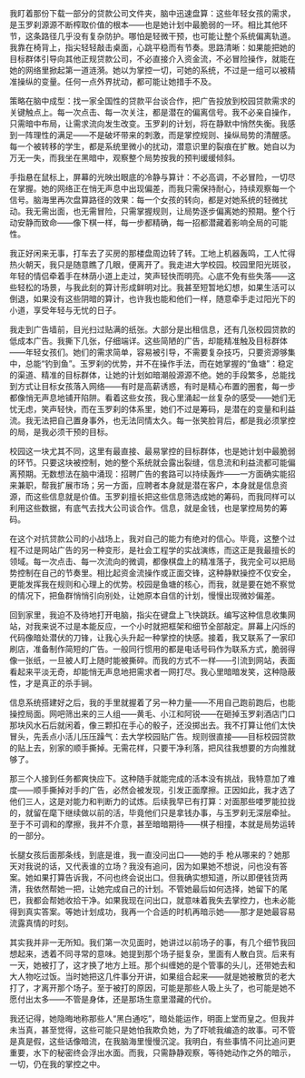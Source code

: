 我盯着那份下载一部分的贷款公司文件夹，脑中迅速盘算：这些年轻女孩的需求，是玉罗刹源源不断榨取价值的根本——也是她计划中最脆弱的一环。相比其他环节，这条路径几乎没有复杂防护。哪怕是轻微干预，也可能让整个系统偏离轨道。我靠在椅背上，指尖轻轻敲击桌面，心跳平稳而有节奏。思路清晰：如果能把她的目标群体引导向其他正规贷款公司，不必直接介入资金流，不必冒险操作，就能在她的网络里掀起第一道涟漪。她以为掌控一切，可她的系统，不过是一组可以被精准操纵的变量。任何一点外界扰动，都可能让她措手不及。

策略在脑中成型：找一家全国性的贷款平台谈合作，把广告投放到校园贷款需求的关键触点上。每一次点击、每一次关注，都是潜在的偏离信号。我不必亲自操作，只需暗中布局，让需求流向发生改变。玉罗刹的计划，将在静默中悄然失衡。我感到一阵理性的满足——不是破坏带来的刺激，而是掌控规则、操纵局势的清醒感。每一个被转移的学生，都是系统里微小的扰动，潜意识里的裂痕在扩散。她自以为万无一失，而我坐在黑暗中，观察整个局势按我的预判缓缓倾斜。

手指悬在鼠标上，屏幕的光映出眼底的冷静与算计：不必高调，不必冒险，一切尽在掌握。她的网络正在悄无声息中出现偏差，而我只需保持耐心，持续观察每一个信号。脑海里再次盘算路径的效果：每一个女孩的转向，都是对她系统的轻微扰动。我无需出面，也无需冒险，只需掌握规则，让局势逐步偏离她的预期。整个行动安静而致命——像下棋一样，每一步都精确，每一招都潜藏着影响全局的可能性。

我正好闲来无事，打车去了买房的那楼盘周边转了转。工地上机器轰鸣，工人忙得热火朝天，我只是随意瞧了几眼，便离开了。我走进大学校园。校园里阳光斑驳，年轻的情侣牵着手在林荫小道上走过，笑声轻快而明亮。心底不免有些失落——这些轻松的场景，与我此刻的算计形成鲜明对比。我甚至短暂地幻想，如果生活可以倒退，如果没有这些阴暗的算计，也许我也能和他们一样，随意牵手走过阳光下的小道，享受年轻与无忧的日子。

我走到广告墙前，目光扫过贴满的纸张。大部分是出租信息，还有几张校园贷款的低成本广告。我撕下几张，仔细端详。这些简陋的广告，却能精准触及目标群体——年轻女孩们。她们的需求简单，容易被引导，不需要复杂技巧，只要资源够集中，总能“钓到鱼”。玉罗刹的优势，并不在操作手法，而在她掌握的“鱼塘”：稳定的渠道、精准的目标群体，让她的计划如暗潮般源源不绝。她的手段繁多，总能找到方式让目标女孩落入网络——有时是高薪诱惑，有时是精心布置的圈套，每一步都像悄无声息地铺开陷阱。看着这些女孩，我心里涌起一丝复杂的感受——她们无忧无虑，笑声轻快，而在玉罗刹的体系里，她们不过是筹码，是潜在的变量和利益流。我无法把自己置身事外，也无法同情太久。每一张笑脸背后，都是我必须掌控的局，是我必须干预的目标。

校园这一块尤其不同，这里有最直接、最易掌控的目标群体，也是她计划中最脆弱的环节。只要这块被控制，她的整个系统就会露出裂缝，信息流和利益流都可能偏离预期。无数想法在脑中涌现：招聘广告的套路可以持续轰炸——一方面确实能招来兼职，帮我扩展市场；另一方面，应聘者本身就是潜在客户，本身就是信息资源，而这些信息就是价值。玉罗刹擅长把这些信息筛选成她的筹码，而我同样可以利用这些数据，有底气去找大公司谈合作。信息，就是金钱，也是掌控局势的筹码。

在这个对抗贷款公司的小战场上，我对自己的能力有绝对的信心。毕竟，这整个过程不过是网站广告的另一种变形，是社会工程学的实战演练，而这正是我最擅长的领域。每一次点击、每一次流向的微调，都像棋盘上的精准落子，我完全可以把局势控制在自己的节奏里。相比起资金流操作或正面交锋，这种静默操控不仅安全，更能发挥我在规则和心理上的优势。校园是鱼塘的核心，而我，就是要在她不察觉的情况下，把鱼群悄悄引向别处，让她原本自信的计划，慢慢出现微妙偏差。

回到家里，我迫不及待地打开电脑，指尖在键盘上飞快跳跃。编写这种信息收集网站，对我来说不过是本能反应，一个小时就把框架和细节全部敲定。屏幕上闪烁的代码像暗处潜伏的刀锋，让我心头升起一种掌控的快感。接着，我又联系了一家印刷店，准备制作简短的广告。一般同行惯用的都是电话号码作为联系方式，脆弱得像一张纸，一旦被人盯上随时能被撕碎。而我的方式不一样——引流到网站，表面看起来平淡无奇，却能悄无声息地把需求者一网打尽。我心里暗暗发笑，这种隐蔽性，才是真正的杀手锏。

信息系统搭建好之后，我的手里就握着了另一种力量——不用自己跑前跑后，也能操控局面。网吧筛出来的三人组——黄毛、小江和阿锐——在砸掉玉罗刹酒店门口那块风水石后就闲着，像三颗扣在手心的骰子，还没掷出去。我不打算让他们太快冒头，先丢点小活儿压压躁气：去大学校园贴广告。规则很直接——目标校园贷款的贴上去，别家的顺手撕掉。无需花样，只要干净利落，把风往我想要的方向推就够了。

那三个人接到任务都爽快应下。这种随手就能完成的活本没有挑战，我特意加了难度——顺手撕掉对手的广告，必然会被发现，引发正面摩擦。正因如此，我才选了他们三人，这是对能力和判断力的试炼。后续我早已有打算：对面那些喽罗能拉拢的，就留在麾下继续做以前的活，毕竟他们只是拿钱办事，与玉罗刹无深层牵扯。至于不可调和的摩擦，我并不介意，甚至暗暗期待——棋子相撞，本就是局势运转的一部分。

长腿女孩后面那条线，到底是谁，我一直没问出口——她的手 枪从哪来的？她那天对我说的话，又代表谁的立场？我没有追问，因为如果她不想说，问也没有答案。她如果打算告诉我，不问也终会说出口。但我确实想知道，所以即便钱货两清，我依然帮她一把，让她完成自己的计划。不管她最后如何选择，她留下的尾巴，我都会帮她收拾干净。如果我现在问出口，就意味着我失去掌控力，也未必能得到真实答案。等她计划成功，我再一个合适的时机再暗示她——那才是她最容易流露真情的时刻。

其实我并非一无所知。我们第一次见面时，她讲过以前场子的事，有几个细节我回想起来，透着不同寻常的意味。她提到那个场子挺复杂，里面有人散白货。后来有一天，她被打了，这才换了地方上班。那个纠缠她的是个管事的头儿，还带她去和大人物吃过饭。当时她把这几件事分开讲，如果组合起来——就是她被散货的老大打了，才离开那个场子。至于被打的原因，可能是那些人吸上头了，也可能是她不愿付出太多——不管是身体，还是那场生意里潜藏的代价。

我还记得，她隐晦地称那些人“黑白通吃”，暗处能运作，明面上堂而皇之。但我并未当真，甚至觉得，这些可能只是她怕我欺负她，为了吓唬我编造的故事。可不管是真是假，这些话像暗流，在我脑海里慢慢沉淀。我明白，有些事情不问比追问更重要，水下的秘密终会浮出水面。而我，只需静静观察，等待她动作之外的暗示，一切，仍在我的掌控之中。